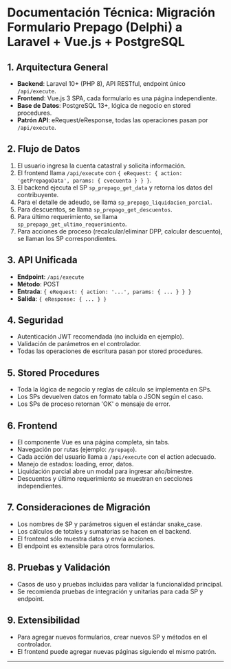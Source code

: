 # Documentación Técnica: Migración Formulario Prepago (Delphi) a Laravel + Vue.js + PostgreSQL

## 1. Arquitectura General
- **Backend**: Laravel 10+ (PHP 8), API RESTful, endpoint único `/api/execute`.
- **Frontend**: Vue.js 3 SPA, cada formulario es una página independiente.
- **Base de Datos**: PostgreSQL 13+, lógica de negocio en stored procedures.
- **Patrón API**: eRequest/eResponse, todas las operaciones pasan por `/api/execute`.

## 2. Flujo de Datos
1. El usuario ingresa la cuenta catastral y solicita información.
2. El frontend llama `/api/execute` con `{ eRequest: { action: 'getPrepagoData', params: { cvecuenta } } }`.
3. El backend ejecuta el SP `sp_prepago_get_data` y retorna los datos del contribuyente.
4. Para el detalle de adeudo, se llama `sp_prepago_liquidacion_parcial`.
5. Para descuentos, se llama `sp_prepago_get_descuentos`.
6. Para último requerimiento, se llama `sp_prepago_get_ultimo_requerimiento`.
7. Para acciones de proceso (recalcular/eliminar DPP, calcular descuento), se llaman los SP correspondientes.

## 3. API Unificada
- **Endpoint**: `/api/execute`
- **Método**: POST
- **Entrada**: `{ eRequest: { action: '...', params: { ... } } }`
- **Salida**: `{ eResponse: { ... } }`

## 4. Seguridad
- Autenticación JWT recomendada (no incluida en ejemplo).
- Validación de parámetros en el controlador.
- Todas las operaciones de escritura pasan por stored procedures.

## 5. Stored Procedures
- Toda la lógica de negocio y reglas de cálculo se implementa en SPs.
- Los SPs devuelven datos en formato tabla o JSON según el caso.
- Los SPs de proceso retornan 'OK' o mensaje de error.

## 6. Frontend
- El componente Vue es una página completa, sin tabs.
- Navegación por rutas (ejemplo: `/prepago`).
- Cada acción del usuario llama a `/api/execute` con el action adecuado.
- Manejo de estados: loading, error, datos.
- Liquidación parcial abre un modal para ingresar año/bimestre.
- Descuentos y último requerimiento se muestran en secciones independientes.

## 7. Consideraciones de Migración
- Los nombres de SP y parámetros siguen el estándar snake_case.
- Los cálculos de totales y sumatorias se hacen en el backend.
- El frontend sólo muestra datos y envía acciones.
- El endpoint es extensible para otros formularios.

## 8. Pruebas y Validación
- Casos de uso y pruebas incluidas para validar la funcionalidad principal.
- Se recomienda pruebas de integración y unitarias para cada SP y endpoint.

## 9. Extensibilidad
- Para agregar nuevos formularios, crear nuevos SP y métodos en el controlador.
- El frontend puede agregar nuevas páginas siguiendo el mismo patrón.

---
